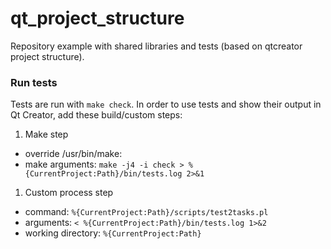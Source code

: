 # qt_project_structure
Repository example with shared libraries and tests (based on qtcreator project 
structure).

### Run tests
Tests are run with `make check`. In order to use tests and show their output 
in Qt Creator, add these build/custom steps:

1. Make step
  * override /usr/bin/make:
  * make arguments: `make -j4 -i check > %{CurrentProject:Path}/bin/tests.log 2>&1`
1. Custom process step
  * command: `%{CurrentProject:Path}/scripts/test2tasks.pl`
  * arguments: `< %{CurrentProject:Path}/bin/tests.log 1>&2`
  * working directory: `%{CurrentProject:Path}`


